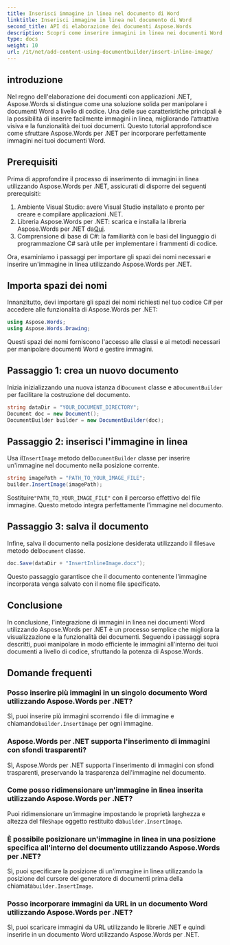 ```yaml
---
title: Inserisci immagine in linea nel documento di Word
linktitle: Inserisci immagine in linea nel documento di Word
second_title: API di elaborazione dei documenti Aspose.Words
description: Scopri come inserire immagini in linea nei documenti Word utilizzando Aspose.Words per .NET. Guida passo passo con esempi di codice e domande frequenti incluse.
type: docs
weight: 10
url: /it/net/add-content-using-documentbuilder/insert-inline-image/
---
```

## introduzione

Nel regno dell'elaborazione dei documenti con applicazioni .NET, Aspose.Words si distingue come una soluzione solida per manipolare i documenti Word a livello di codice. Una delle sue caratteristiche principali è la possibilità di inserire facilmente immagini in linea, migliorando l'attrattiva visiva e la funzionalità dei tuoi documenti. Questo tutorial approfondisce come sfruttare Aspose.Words per .NET per incorporare perfettamente immagini nei tuoi documenti Word.

## Prerequisiti

Prima di approfondire il processo di inserimento di immagini in linea utilizzando Aspose.Words per .NET, assicurati di disporre dei seguenti prerequisiti:

1. Ambiente Visual Studio: avere Visual Studio installato e pronto per creare e compilare applicazioni .NET.
2.  Libreria Aspose.Words per .NET: scarica e installa la libreria Aspose.Words per .NET da[Qui](https://releases.aspose.com/words/net/).
3. Comprensione di base di C#: la familiarità con le basi del linguaggio di programmazione C# sarà utile per implementare i frammenti di codice.

Ora, esaminiamo i passaggi per importare gli spazi dei nomi necessari e inserire un'immagine in linea utilizzando Aspose.Words per .NET.

## Importa spazi dei nomi

Innanzitutto, devi importare gli spazi dei nomi richiesti nel tuo codice C# per accedere alle funzionalità di Aspose.Words per .NET:

```csharp
using Aspose.Words;
using Aspose.Words.Drawing;
```

Questi spazi dei nomi forniscono l'accesso alle classi e ai metodi necessari per manipolare documenti Word e gestire immagini.

## Passaggio 1: crea un nuovo documento

 Inizia inizializzando una nuova istanza di`Document` classe e a`DocumentBuilder` per facilitare la costruzione del documento.

```csharp
string dataDir = "YOUR_DOCUMENT_DIRECTORY";
Document doc = new Document();
DocumentBuilder builder = new DocumentBuilder(doc);
```

## Passaggio 2: inserisci l'immagine in linea

 Usa il`InsertImage` metodo del`DocumentBuilder` classe per inserire un'immagine nel documento nella posizione corrente.

```csharp
string imagePath = "PATH_TO_YOUR_IMAGE_FILE";
builder.InsertImage(imagePath);
```

 Sostituire`"PATH_TO_YOUR_IMAGE_FILE"` con il percorso effettivo del file immagine. Questo metodo integra perfettamente l'immagine nel documento.

## Passaggio 3: salva il documento

 Infine, salva il documento nella posizione desiderata utilizzando il file`Save` metodo del`Document` classe.

```csharp
doc.Save(dataDir + "InsertInlineImage.docx");
```

Questo passaggio garantisce che il documento contenente l'immagine incorporata venga salvato con il nome file specificato.

## Conclusione

In conclusione, l'integrazione di immagini in linea nei documenti Word utilizzando Aspose.Words per .NET è un processo semplice che migliora la visualizzazione e la funzionalità dei documenti. Seguendo i passaggi sopra descritti, puoi manipolare in modo efficiente le immagini all'interno dei tuoi documenti a livello di codice, sfruttando la potenza di Aspose.Words.

## Domande frequenti

### Posso inserire più immagini in un singolo documento Word utilizzando Aspose.Words per .NET?
 Sì, puoi inserire più immagini scorrendo i file di immagine e chiamando`builder.InsertImage` per ogni immagine.

### Aspose.Words per .NET supporta l'inserimento di immagini con sfondi trasparenti?
Sì, Aspose.Words per .NET supporta l'inserimento di immagini con sfondi trasparenti, preservando la trasparenza dell'immagine nel documento.

### Come posso ridimensionare un'immagine in linea inserita utilizzando Aspose.Words per .NET?
 Puoi ridimensionare un'immagine impostando le proprietà larghezza e altezza del file`Shape` oggetto restituito da`builder.InsertImage`.

### È possibile posizionare un'immagine in linea in una posizione specifica all'interno del documento utilizzando Aspose.Words per .NET?
 Sì, puoi specificare la posizione di un'immagine in linea utilizzando la posizione del cursore del generatore di documenti prima della chiamata`builder.InsertImage`.

### Posso incorporare immagini da URL in un documento Word utilizzando Aspose.Words per .NET?
Sì, puoi scaricare immagini da URL utilizzando le librerie .NET e quindi inserirle in un documento Word utilizzando Aspose.Words per .NET.